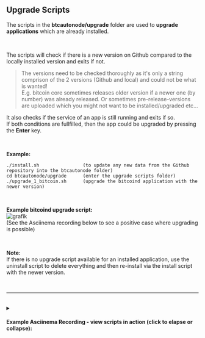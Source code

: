 ## Upgrade Scripts

The scripts in the **btcautonode/upgrade** folder are used to **upgrade applications** which are already installed.  

<br>

The scripts will check if there is a new version on Github compared to the locally installed version and exits if not.  
>The versions need to be checked thoroughly as it's only a string comprison of the 2 versions (Github and local) and could not be what is wanted!  
>E.g. bitcoin core sometimes releases older version if a newer one (by number) was already released. Or sometimes pre-release-versions are uploaded which you might not want to be installed/upgraded etc...

It also checks if the service of an app is still running and exits if so.  
If both conditions are fullfilled, then the app could be upgraded by pressing the **Enter** key.  

<br>

**Example:**
```
./install.sh                (to update any new data from the Github repository into the btcautonode folder)
cd btcautonode/upgrade      (enter the upgrade scripts folder)
./upgrade_1_bitcoin.sh      (upgrade the bitcoind application with the newer version)
```

<br>

**Example bitcoind upgrade script:**  
![grafik](https://github.com/user-attachments/assets/599d5984-bdb8-41bc-be64-18fc19073b18)  
(See the Asciinema recording below to see a positive case where upgrading is possible)

<br>

**Note:**  
If there is no upgrade script available for an installed application, use the uninstall script to delete everything and then re-install via the install script with the newer version.  

<br>

---

<br>

<details>
<summary><h4>Example Asciinema Recording - view scripts in action (click to elapse or collapse):</h4></summary>
  
[upgrade_1_bitcoin.sh](https://asciinema.org/a/IhKCIAmkEb0OSpdoNwrjtxqlX) (Script runtime: 00:24)
</details>

<br><br>
